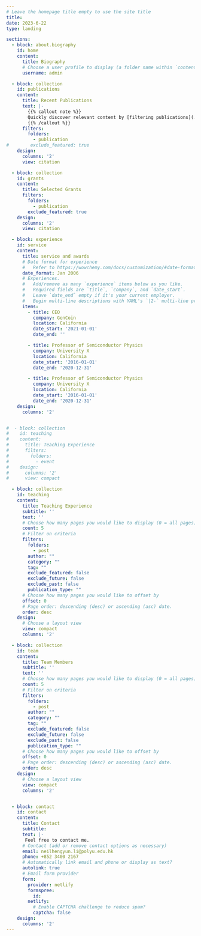 ```yaml
---
# Leave the homepage title empty to use the site title
title:
date: 2023-6-22
type: landing

sections:
  - block: about.biography
    id: home
    content:
      title: Biography
      # Choose a user profile to display (a folder name within `content/authors/`)
      username: admin

  - block: collection
    id: publications
    content:
      title: Recent Publications
      text: |-
        {{% callout note %}}
        Quickly discover relevant content by [filtering publications](./publication/).
        {{% /callout %}}
      filters:
        folders:
          - publication
#        exclude_featured: true
    design:
      columns: '2'
      view: citation

  - block: collection
    id: grants
    content:
      title: Selected Grants
      filters:
        folders:
          - publication
        exclude_featured: true
    design:
      columns: '2'
      view: citation

  - block: experience
    id: service
    content:
      title: service and awards
      # Date format for experience
      #   Refer to https://wowchemy.com/docs/customization/#date-format
      date_format: Jan 2006
      # Experiences.
      #   Add/remove as many `experience` items below as you like.
      #   Required fields are `title`, `company`, and `date_start`.
      #   Leave `date_end` empty if it's your current employer.
      #   Begin multi-line descriptions with YAML's `|2-` multi-line prefix.
      items:
        - title: CEO
          company: GenCoin
          location: California
          date_start: '2021-01-01'
          date_end: ''

        - title: Professor of Semiconductor Physics
          company: University X
          location: California
          date_start: '2016-01-01'
          date_end: '2020-12-31'

        - title: Professor of Semiconductor Physics
          company: University X
          location: California
          date_start: '2016-01-01'
          date_end: '2020-12-31'
    design:
      columns: '2'


#  - block: collection
#    id: teaching
#    content:
#      title: Teaching Experience
#      filters:
#        folders:
#          - event
#    design:
#      columns: '2'
#      view: compact

  - block: collection
    id: teaching
    content:
      title: Teaching Experience
      subtitle: ''
      text: ''
      # Choose how many pages you would like to display (0 = all pages)
      count: 5
      # Filter on criteria
      filters:
        folders:
          - post
        author: ""
        category: ""
        tag: ""
        exclude_featured: false
        exclude_future: false
        exclude_past: false
        publication_type: ""
      # Choose how many pages you would like to offset by
      offset: 0
      # Page order: descending (desc) or ascending (asc) date.
      order: desc
    design:
      # Choose a layout view
      view: compact
      columns: '2'

  - block: collection
    id: team
    content:
      title: Team Members
      subtitle: ''
      text: ''
      # Choose how many pages you would like to display (0 = all pages)
      count: 5
      # Filter on criteria
      filters:
        folders:
          - post
        author: ""
        category: ""
        tag: ""
        exclude_featured: false
        exclude_future: false
        exclude_past: false
        publication_type: ""
      # Choose how many pages you would like to offset by
      offset: 0
      # Page order: descending (desc) or ascending (asc) date.
      order: desc
    design:
      # Choose a layout view
      view: compact
      columns: '2'


  - block: contact
    id: contact
    content:
      title: Contact
      subtitle:
      text: |-
       Feel free to contact me.
      # Contact (add or remove contact options as necessary)
      email: neilhengyun.li@polyu.edu.hk
      phone: +852 3400 2167
      # Automatically link email and phone or display as text?
      autolink: true
      # Email form provider
      form:
        provider: netlify
        formspree:
          id:
        netlify:
          # Enable CAPTCHA challenge to reduce spam?
          captcha: false 
    design:
      columns: '2'
---
```

